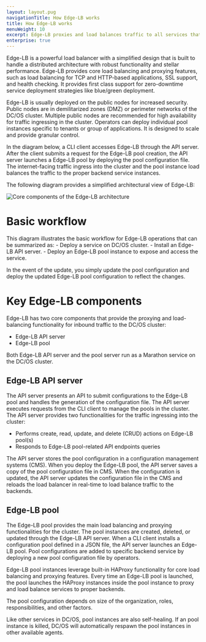 ```yaml
---
layout: layout.pug
navigationTitle: How Edge-LB works
title: How Edge-LB works
menuWeight: 10
excerpt: Edge-LB proxies and load balances traffic to all services that run on DC/OS.
enterprise: true
---
```

Edge-LB is a powerful load balancer with a simplified design that is built to handle a distributed architecture with robust functionality and stellar performance. Edge-LB provides core load balancing and proxying features, such as load balancing for TCP and HTTP-based applications, SSL support, and health checking. It provides first class support for zero-downtime service deployment strategies like blue/green deployment. 

Edge-LB is usually deployed on the public nodes for increased security. Public nodes are in demilitarized zones (DMZ) or perimeter networks of the DC/OS cluster. Multiple public nodes are recommended for high availability for traffic ingressing in the cluster. Operators can deploy individual pool instances specific to tenants or group of applications. It is designed to scale and provide granular control. 

In the diagram below, a CLI client accesses Edge-LB through the API server. After the client submits a request for the Edge-LB pool creation, the API server launches a Edge-LB pool by deploying the pool configuration file. The internet-facing traffic ingress into the cluster and the pool instance load balances the traffic to the proper backend service instances.

The following diagram provides a simplified architectural view of Edge-LB:

<p>
<img src="/services/edge-lb/img/Edge-LB-2.png" alt="Core components of the Edge-LB architecture">
</p>

# Basic workflow
This diagram illustrates the basic workflow for Edge-LB operations that can be summarized as: 
	- Deploy a service on DC/OS cluster.
	- Install an Edge-LB API server.
	- Deploy an Edge-LB pool instance to expose and access the service.

In the event of the update, you simply update the pool configuration and deploy the updated Edge-LB pool configuration to reflect the changes.

# Key Edge-LB components
Edge-LB has two core components that provide the proxying and load-balancing functionality for inbound traffic to the DC/OS cluster:
- Edge-LB API server
- Edge-LB pool

Both Edge-LB API server and the pool server run as a Marathon service on the DC/OS cluster. 

## Edge-LB API server

The API server presents an API to submit configurations to the Edge-LB pool and handles the generation of the configuration file. The API server executes requests from the CLI client to manage the pools in the cluster. The API server provides two functionalities for the traffic ingressing into the cluster:
- Performs create, read, update, and delete (CRUD) actions on Edge-LB pool(s)
- Responds to Edge-LB pool-related API endpoints queries

The API server stores the pool configuration in a configuration management systems (CMS). When you deploy the Edge-LB pool, the API server saves a copy of the pool configuration file in CMS. When the configuration is updated, the API server updates the configuration file in the CMS and reloads the load balancer in real-time to load balance traffic to the backends.

## Edge-LB pool

The Edge-LB pool provides the main load balancing and proxying functionalities for the cluster. The pool instances are created, deleted, or updated through the Edge-LB API server. When a CLI client installs a configuration pool defined in a JSON file, the API server launches an Edge-LB pool. Pool configurations are added to specific backend service by deploying a new pool configuration file by operators.

Edge-LB pool instances leverage built-in HAProxy functionality for core load balancing and proxying features. Every time an Edge-LB pool is launched, the pool launches the HAProxy instances inside the pool instance to proxy and load balance services to proper backends.

The pool configuration depends on size of the organization, roles, responsibilities, and other factors.

Like other services in DC/OS, pool instances are also self-healing. If an pool instance is killed, DC/OS will automatically respawn the pool instances in other available agents.
